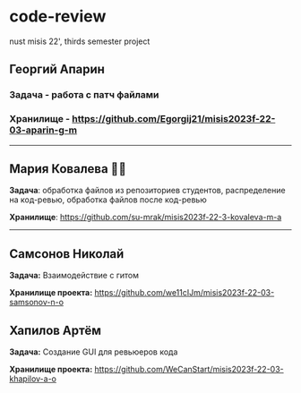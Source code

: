 # code-review
nust misis 22', thirds semester project

## Георгий Апарин
### Задача - работа с патч файлами
### Хранилище - https://github.com/Egorgij21/misis2023f-22-03-aparin-g-m

---
##  Мария Ковалева 🧚‍♀️
**Задача**: обработка файлов из репозиториев студентов, распределение на код-ревью, обработка файлов после код-ревью

**Хранилище**: https://github.com/su-mrak/misis2023f-22-3-kovaleva-m-a

---

## Самсонов Николай
__Задача:__ Взаимодействие с гитом

__Хранилище проекта:__ https://github.com/we11cIJm/misis2023f-22-03-samsonov-n-o

## Хапилов Артём
__Задача:__ Создание GUI для ревьюеров кода

__Хранилище проекта:__ https://github.com/WeCanStart/misis2023f-22-03-khapilov-a-o